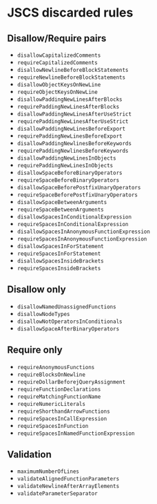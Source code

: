 # JSCS discarded rules

## Disallow/Require pairs
* `disallowCapitalizedComments`
* `requireCapitalizedComments`
* `disallowNewlineBeforeBlockStatements`
* `requireNewlineBeforeBlockStatements`
* `disallowObjectKeysOnNewLine`
* `requireObjectKeysOnNewLine`
* `disallowPaddingNewLinesAfterBlocks`
* `requirePaddingNewLinesAfterBlocks`
* `disallowPaddingNewLinesAfterUseStrict`
* `requirePaddingNewLinesAfterUseStrict`
* `disallowPaddingNewLinesBeforeExport`
* `requirePaddingNewLinesBeforeExport`
* `disallowPaddingNewlinesBeforeKeywords`
* `requirePaddingNewlinesBeforeKeywords`
* `disallowPaddingNewLinesInObjects`
* `requirePaddingNewLinesInObjects`
* `disallowSpaceBeforeBinaryOperators`
* `requireSpaceBeforeBinaryOperators`
* `disallowSpaceBeforePostfixUnaryOperators`
* `requireSpaceBeforePostfixUnaryOperators`
* `disallowSpaceBetweenArguments`
* `requireSpaceBetweenArguments`
* `disallowSpacesInConditionalExpression`
* `requireSpacesInConditionalExpression`
* `disallowSpacesInAnonymousFunctionExpression`
* `requireSpacesInAnonymousFunctionExpression`
* `disallowSpacesInForStatement`
* `requireSpacesInForStatement`
* `disallowSpacesInsideBrackets`
* `requireSpacesInsideBrackets`

## Disallow only
* `disallowNamedUnassignedFunctions`
* `disallowNodeTypes`
* `disallowNotOperatorsInConditionals`
* `disallowSpaceAfterBinaryOperators`

## Require only
* `requireAnonymousFunctions`
* `requireBlocksOnNewline`
* `requireDollarBeforejQueryAssignment`
* `requireFunctionDeclarations`
* `requireMatchingFunctionName`
* `requireNumericLiterals`
* `requireShorthandArrowFunctions`
* `requireSpacesInCallExpression`
* `requireSpacesInFunction`
* `requireSpacesInNamedFunctionExpression`

## Validation
* `maximumNumberOfLines`
* `validateAlignedFunctionParameters`
* `validateNewlineAfterArrayElements`
* `validateParameterSeparator`
